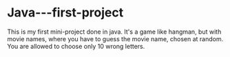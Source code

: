 # Java---first-project
This is my first mini-project done in java. It's a game like hangman, but with movie names, where you have to guess the movie name, chosen at random. 
You are allowed to choose only 10 wrong letters.
